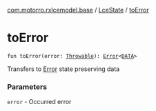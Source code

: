 [com.motorro.rxlcemodel.base](../index.md) / [LceState](index.md) / [toError](./to-error.md)

# toError

`fun toError(error: `[`Throwable`](https://kotlinlang.org/api/latest/jvm/stdlib/kotlin/-throwable/index.html)`): `[`Error`](-error/index.md)`<`[`DATA`](index.md#DATA)`>`

Transfers to [Error](-error/index.md) state preserving data

### Parameters

`error` - Occurred error